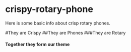 # crispy-rotary-phone

Here is some basic info about crisp rotary phones.

#They are Crispy
##They are Phones
###They are Rotary
#### Together they form our theme
